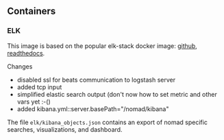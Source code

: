 ## Containers

### ELK

This image is based on the popular elk-stack docker image:
[github](https://github.com/spujadas/elk-docker),
[readthedocs](http://elk-docker.readthedocs.io/).

Changes
- disabled ssl for beats communication to logstash server
- added tcp input
- simplified elastic search output (don't now how to set metric and other vars yet :-()
- added kibana.yml::server.basePath="/nomad/kibana"

The file `elk/kibana_objects.json` contains an export of nomad specific searches,
visualizations, and dashboard.
